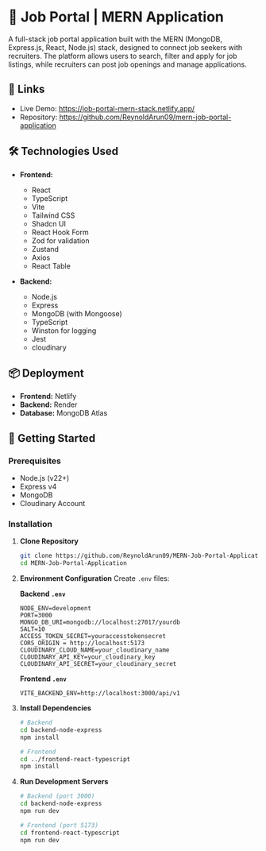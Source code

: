 # 🚀 Job Portal | MERN Application

A full-stack job portal application built with the MERN (MongoDB, Express.js, React, Node.js) stack, designed to connect job seekers with recruiters. The platform allows users to search, filter and apply for job listings, while recruiters can post job openings and manage applications.

## 🔗 Links

- Live Demo: https://job-portal-mern-stack.netlify.app/
- Repository: https://github.com/ReynoldArun09/mern-job-portal-application

## 🛠️ Technologies Used

- **Frontend:**

  - React
  - TypeScript
  - Vite
  - Tailwind CSS
  - Shadcn UI
  - React Hook Form
  - Zod for validation
  - Zustand
  - Axios
  - React Table

- **Backend:**

  - Node.js
  - Express
  - MongoDB (with Mongoose)
  - TypeScript
  - Winston for logging
  - Jest
  - cloudinary

## 📦 Deployment

- **Frontend:** Netlify
- **Backend:** Render
- **Database:** MongoDB Atlas

## 🚀 Getting Started

### Prerequisites

- Node.js (v22+)
- Express v4
- MongoDB
- Cloudinary Account

### Installation

1. **Clone Repository**

   ```bash
   git clone https://github.com/ReynoldArun09/MERN-Job-Portal-Application.git
   cd MERN-Job-Portal-Application
   ```

2. **Environment Configuration**
   Create `.env` files:

   **Backend `.env`**

   ```env
   NODE_ENV=development
   PORT=3000
   MONGO_DB_URI=mongodb://localhost:27017/yourdb
   SALT=10
   ACCESS_TOKEN_SECRET=youraccesstokensecret
   CORS_ORIGIN = http://localhost:5173
   CLOUDINARY_CLOUD_NAME=your_cloudinary_name
   CLOUDINARY_API_KEY=your_cloudinary_key
   CLOUDINARY_API_SECRET=your_cloudinary_secret
   ```

   **Frontend `.env`**

   ```env
   VITE_BACKEND_ENV=http://localhost:3000/api/v1
   ```

3. **Install Dependencies**

   ```bash
   # Backend
   cd backend-node-express
   npm install

   # Frontend
   cd ../frontend-react-typescript
   npm install
   ```

4. **Run Development Servers**

   ```bash
   # Backend (port 3000)
   cd backend-node-express
   npm run dev

   # Frontend (port 5173)
   cd frontend-react-typescript
   npm run dev
   ```
